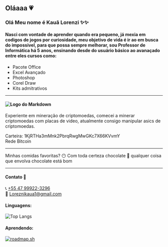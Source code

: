 ## Oláaaa 💗

### Olá Meu nome é Kauã Lorenzi ✨✨

#### Nasci com vontade de aprender quando era pequeno, já mexia em codigos de jogos por curiosidade, meu objetivo de vida é ir ao em busca do impossivel, para que possa sempre melhorar, sou Professor de Informática há 5 anos, ensinando desde do usuário básico ao avanaçado entre eles cursos como:

- Pacote Office
- Excel Avançado
- Photoshop
- Corel Draw
- Kits admitrativos

________________
#### ![Logo do Markdown](https://img.shields.io/badge/Bitcoin-000000?style=for-the-badge&logo=bitcoin&logoColor=white "Markdown")
Experiente em mineração de criptomoedas, comecei a minerar criptomoedas com placas de video, atualmente consigo manipular asics de criptomoedas. 

Carteira:
1KjRTHa3mMnk2PbrqRwgMwGKc7X66KVvmY   
Rede Bitcoin
____________________________
 
  Minhas comidas favoritas? 😶 Com toda certeza chocolate 🍫 qualquer coisa que envolva chocolate está bom
 
___

#### Contato 📱
   
   📞 [+55 47 99922-3296](https://wa.me/5547999223296)  
   📨 Loreznikaua1@gmail.com

#### Linguagens:

![Top Langs](https://github-readme-stats.vercel.app/api/top-langs/?username=Kilmo0&layout=compact&theme=tokyonight)

#### Aprendendo:

[![roadmap.sh](https://roadmap.sh/card/tall/689b3a41614598977ef0da8f?variant=dark)](https://roadmap.sh)

